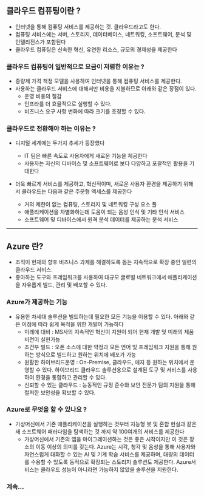 ## 클라우드 컴퓨팅이란 ?
  * 인터넷을 통해 컴퓨팅 서비스를 제공하는 것. 클라우드라고도 한다.
  * 컴퓨팅 서비스에는 서버, 스토리지, 데이터베이스, 네트워킹, 소프트웨어, 분석 및 인텔리전스가 포함된다
  * 클라우드 컴퓨팅은 신속한 혁신, 유연한 리소스, 규모의 경제성을 제공한다

### 클라우드 컴퓨팅이 일반적으로 요금이 저렴한 이유는 ?
  * 종량제 가격 책정 모델을 사용하여 인터넷을 통해 컴퓨팅 서비스를 제공한다.
  * 사용하는 클라우드 서비스에 대해서만 비용을 지불하므로 아래와 같은 장점이 있다.
    * 운영 비용의 절감
    * 인프라를 더 효율적으로 실행할 수 있다.
    * 비즈니스 요구 사항 변화에 따라 크기를 조정할 수 있다.

### 클라우드로 전환해야 하는 이유는 ?
  * 디지털 세계에는 두가지 추세가 등장했다
    * IT 팀은 빠른 속도로 사용자에게 새로운 기능을 제공한다
    * 사용자는 자신의 디바이스 및 소프트웨어로 보다 다양하고 포괄적인 활용을 기대한다
  
  * 더욱 빠르게 서비스를 제공하고, 혁신적이며, 새로운 사용자 환경을 제공하기 위해서 클라우드는 다음과 같은 주문형 액세스를 제공한다
    * 거의 제한이 없는 컴퓨팅, 스토리지 및 네트워킹 구성 요소 풀
    * 애플리케이션을 차별화하는데 도움이 되는 음성 인식 및 기타 인식 서비스
    * 소프트웨어 및 디바이스에서 원격 분석 데이터를 제공하는 분석 서비스

<hr>

## Azure 란?
  * 조직이 현재와 향후 비즈니스 과제를 해결하도록 돕는 지속적으로 확장 중인 일련의 클라우드 서비스.
  * 좋아하는 도구와 프레임워크를 사용하여 대규모 글로벌 네트워크에서 애플리케이션을 자유롭게 빌드, 관리 및 배포할 수 있다.

### Azure가 제공하는 기능
  * 유용한 차세대 솔루션을 빌드하는데 필요한 모든 기능을 이용할 수 있다. 아래와 같은 이점에 따라 쉽게 목적을 위한 개발이 가능하다
    * 미래에 대비 : MS사의 지속적인 혁신이 지원이 되어 현재 개발 및 미래의 제품 비전이 실현가능
    * 조건부 빌드 : 오픈 소스에 대한 약정과 모든 언어 및 프레임워크 지원을 통해 원하는 방식으로 빌드하고 원하는 위치에 배포가 가능
    * 원활한 하이브리드운영 : On-Premise, 클라우드, 에지 등 원하는 위치에서 운영할 수 있다. 하이브리드 클라우드 솔루션용으로 설계된 도구 및 서비스를 사용하여 환경을 통합하고 관리할 수 있다.
    * 신뢰할 수 있는 클라우드 : 능동적인 규정 준수와 보안 전문가 팀의 지원을 통해 철저한 보안성을 확보할 수 있다.

### Azure로 무엇을 할 수 있나요 ?
  * 가상머신에서 기존 애플리케이션을 실행하는 것부터 지능형 봇 및 혼합 현실과 같은 새 소프트웨어 패러다임을 탐색하는 것 까지 약 100여개의 서비스를 제공한다
    * 가상머신에서 기존의 앱을 마이그레이션하는 것은 좋은 시작이지만 이 것은 장소의 이동 이상의 의미를 갖는다.
      Azure는 시각, 청각 및 음성을 통해 사용자와 자연스럽게 대화할 수 있는 AI 및 기계 학습 서비스를 제공하며, 대량의 데이터를 수용할 수 있도록 동적으로 확장되는 스토리지 솔루션도 제공한다. Azure서비스는 클라우드 성능이 아니라면 가능하지 않았을 솔루션을 지원한다.

### 계속...
